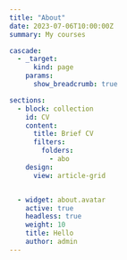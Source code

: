 ```yaml
---
title: "About"  
date: 2023-07-06T10:00:00Z  
summary: My courses

cascade:
  - _target:
      kind: page
    params:
      show_breadcrumb: true

sections:
  - block: collection
    id: CV
    content:
      title: Brief CV
      filters:
        folders:
          - abo
    design:
      view: article-grid


  - widget: about.avatar
    active: true
    headless: true
    weight: 10
    title: Hello
    author: admin
---
```


